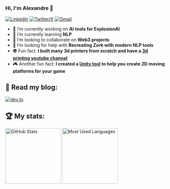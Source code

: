 ### Hi, I'm Alexandre 👋
 
[![LinkedIn](https://skillicons.dev/icons?i=linkedin)](https://www.linkedin.com/in/alexandrebetioli/)
[![Twitter/X](https://skillicons.dev/icons?i=twitter)](https://twitter.com/apbetioli)
[![Gmail](https://skillicons.dev/icons?i=gmail)](mailto:apbetioli@gmail.com)


- 🔭 I’m currently working on **AI tools for ExplosionAI**
- 🌱 I’m currently learning **NLP**
- 👯 I’m looking to collaborate on **Web3 projects**
- 🤔 I’m looking for help with **Recreating Zork with modern NLP tools**
- 👽 Fun fact: **I built many 3d printers from scratch and have a [3d printing youtube channel](https://www.youtube.com/channel/UCsW8AqQR62iwXoiWYfe-ovA)**
- 🎮 Another fun fact: **I created a [Unity tool](https://assetstore.unity.com/packages/tools/level-design/moving-platform-maker-2d-71886) to help you create 2D moving platforms for your game**

## 📖 Read my blog:

<p>
<a target="_blank"href="https://dev.to/abetioli"><img alt="dev.to" src="https://img.shields.io/badge/dev.to-0A0A0A?style=for-the-badge&logo=dev.to&logoColor=white" /></a>
</p>

## 🏆 My stats:

<p>
<img height=175 alt="GitHub Stats" src="https://github-readme-stats.vercel.app/api?username=apbetioli&show_icons=true&count_private=true&theme=transparent&rank_icon=github&hide=contribs" />
<img height=175 alt="Most Used Languages" src="https://github-readme-stats.vercel.app/api/top-langs/?username=apbetioli&layout=compact&theme=transparent&update=2" />
</p>

